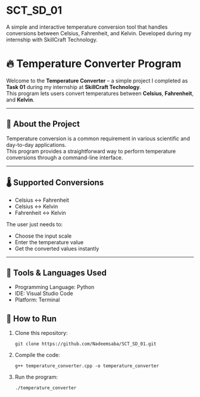 # SCT_SD_01
A simple and interactive temperature conversion tool that handles conversions between Celsius, Fahrenheit, and Kelvin. Developed during my internship with SkillCraft Technology.


# 🔥 Temperature Converter Program

Welcome to the **Temperature Converter** – a simple project I completed as **Task 01** during my internship at **SkillCraft Technology**.  
This program lets users convert temperatures between **Celsius**, **Fahrenheit**, and **Kelvin**.

---

## 📘 About the Project

Temperature conversion is a common requirement in various scientific and day-to-day applications.  
This program provides a straightforward way to perform temperature conversions through a command-line interface.

---

## 🌡️ Supported Conversions

- Celsius ↔ Fahrenheit
- Celsius ↔ Kelvin
- Fahrenheit ↔ Kelvin

The user just needs to:
- Choose the input scale
- Enter the temperature value
- Get the converted values instantly

---

## 🧰 Tools & Languages Used

- Programming Language: Python
- IDE: Visual Studio Code 
- Platform: Terminal

## 🚀 How to Run

1. Clone this repository:
   ```
   git clone https://github.com/Nadeemsaba/SCT_SD_01.git
   ```
2. Compile the code:
   ```
   g++ temperature_converter.cpp -o temperature_converter
   ```
3. Run the program:
   ```
   ./temperature_converter
   ```


